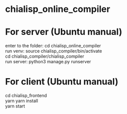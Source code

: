 # chialisp_online_compiler  

# For server (Ubuntu manual)  
  
enter to the folder: cd chialisp_online_compiler  
run venv: source chialisp_compiler/bin/activate   
cd chialisp_compiler/chialisp_compiler  
run server:  python3 manage.py runserver  

# For client (Ubuntu manual)  
cd chialisp_frontend  
yarn yarn install  
yarn start  
